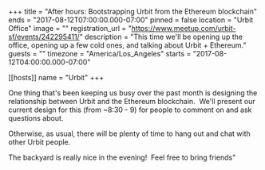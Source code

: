 +++
title = "After hours: Bootstrapping Urbit from the Ethereum blockchain"
ends = "2017-08-12T07:00:00.000-07:00"
pinned = false
location = "Urbit Office"
image = ""
registration_url = "https://www.meetup.com/urbit-sf/events/242295411/"
description = "This time we'll be opening up the office, opening up a few cold ones, and talking about Urbit + Ethereum."
guests = ""
timezone = "America/Los_Angeles"
starts = "2017-08-12T04:00:00.000-07:00"

[[hosts]]
name = "Urbit"
+++

One thing that's been keeping us busy over the past month is designing the relationship between Urbit and the Ethereum blockchain.  We'll present our current design for this (from ~8:30 - 9) for people to comment on and ask questions about.

Otherwise, as usual, there will be plenty of time to hang out and chat with other Urbit people.

The backyard is really nice in the evening!  Feel free to bring friends"
